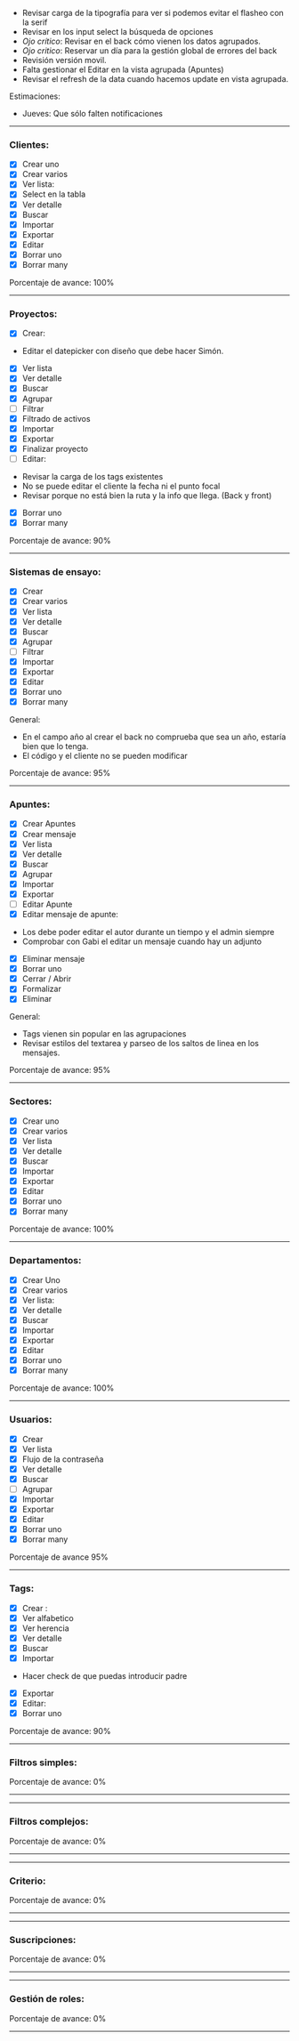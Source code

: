 - Revisar carga de la tipografía para ver si podemos evitar el flasheo con la serif
- Revisar en los input select la búsqueda de opciones
- *Ojo crítico*: Revisar en el back cómo vienen los datos agrupados.
- *Ojo critico*: Reservar un día para la gestión global de errores del back
- Revisión versión movil.
- Falta gestionar el Editar en la vista agrupada (Apuntes)
- Revisar el refresh de la data cuando hacemos update en vista agrupada.

Estimaciones:
- Jueves: Que sólo falten notificaciones


***
### Clientes:
- [x] Crear uno
- [x] Crear varios
- [x] Ver lista: 
- [x] Select en la tabla
- [x] Ver detalle
- [x] Buscar
- [x] Importar
- [x] Exportar
- [x] Editar
- [x] Borrar uno
- [x] Borrar many

Porcentaje de avance: 100%

***
### Proyectos:
- [x] Crear:
- Editar el datepicker con diseño que debe hacer Simón.
- [x] Ver lista
- [x] Ver detalle 
- [x] Buscar
- [x] Agrupar
- [ ] Filtrar 
- [x] Filtrado de activos
- [x] Importar 
- [x] Exportar
- [x] Finalizar proyecto
- [ ] Editar:
- Revisar la carga de los tags existentes
- No se puede editar el cliente la fecha ni el punto focal
- Revisar porque no está bien la ruta y la info que llega. (Back y front)
- [x] Borrar uno
- [x]  Borrar many

Porcentaje de avance: 90%
***
### Sistemas de ensayo:
- [x] Crear 
- [x] Crear varios
- [x] Ver lista
- [x] Ver detalle 
- [x] Buscar 
- [x] Agrupar 
- [ ] Filtrar 
- [x] Importar 
- [x] Exportar
- [x] Editar
- [x] Borrar uno
- [x] Borrar many

General:
- En el campo año al crear el back no comprueba que sea un año, estaría bien que lo tenga.
- El código y el cliente no se pueden modificar

Porcentaje de avance: 95%

***
### Apuntes:
- [x] Crear Apuntes
- [x] Crear mensaje
- [x] Ver lista
- [x] Ver detalle
- [x] Buscar 
- [x] Agrupar 
- [x] Importar 
- [x] Exportar
- [ ] Editar Apunte
- [x] Editar mensaje de apunte:
- Los debe poder editar el autor durante un tiempo y el admin siempre
- Comprobar con Gabi el editar un mensaje cuando hay un adjunto
- [x] Eliminar mensaje
- [x] Borrar uno
- [x] Cerrar / Abrir
- [x] Formalizar
- [x] Eliminar

General:
- Tags vienen sin popular en las agrupaciones
- Revisar estilos del textarea y parseo de los saltos de linea en los mensajes.

Porcentaje de avance: 95%

***
### Sectores:
- [x] Crear uno
- [x] Crear varios
- [x]  Ver lista
- [x] Ver detalle
- [x] Buscar 
- [x] Importar 
- [x] Exportar
- [x] Editar
- [x] Borrar uno
- [x] Borrar many

Porcentaje de avance: 100%
***

### Departamentos:
- [x] Crear Uno
- [x] Crear varios
- [x] Ver lista:
- [x] Ver detalle
- [x] Buscar
- [x] Importar 
- [x] Exportar
- [x] Editar
- [x] Borrar uno
- [x] Borrar many

Porcentaje de avance: 100%
***

### Usuarios:
- [x] Crear 
- [x] Ver lista
- [x] Flujo de la contraseña
- [x] Ver detalle
- [x] Buscar
- [ ] Agrupar
- [x] Importar 
- [x] Exportar
- [x] Editar
- [x] Borrar uno
- [x] Borrar many

Porcentaje de avance 95%

***
### Tags:
- [x] Crear :
- [x] Ver alfabetico
- [x] Ver herencia
- [x] Ver detalle 
- [x] Buscar
- [x] Importar
- Hacer check de que puedas introducir padre 
- [x] Exportar
- [x] Editar:
- [x] Borrar uno

Porcentaje de avance: 90% 

***
### Filtros simples:

Porcentaje de avance: 0% 

***

***
### Filtros complejos:

Porcentaje de avance: 0% 

***

***
### Criterio:

Porcentaje de avance: 0% 

***

***
### Suscripciones:

Porcentaje de avance: 0% 

***

***
### Gestión de roles:

Porcentaje de avance: 0% 

***
